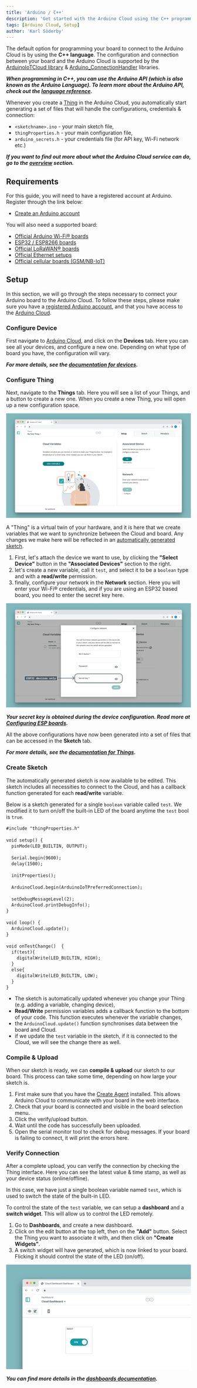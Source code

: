 ```yaml
---
title: 'Arduino / C++'
description: 'Get started with the Arduino Cloud using the C++ programming language.'
tags: [Arduino Cloud, Setup]
author: 'Karl Söderby'
---
```


The default option for programming your board to connect to the Arduino Cloud is by using the **C++ language**. The configuration and connection between your board and the Arduino Cloud is supported by the [ArduinoIoTCloud library](https://github.com/arduino-libraries/ArduinoIoTCloud) & [Arduino_ConnectionHandler](https://github.com/arduino-libraries/Arduino_ConnectionHandler) libraries.

***When programming in C++, you can use the Arduino API (which is also known as the Arduino Language). To learn more about the Arduino API, check out the [language reference](https://www.arduino.cc/reference/en/).***

Whenever you create a [Thing](/arduino-cloud/cloud-interface/things) in the Arduino Cloud, you automatically start generating a set of files that will handle the configurations, credentials & connection:
- `<sketchname>.ino` - your main sketch file,
- `thingProperties.h` - your main configuration file,
- `arduino_secrets.h` - your credentials file (for API key, Wi-Fi network etc.)

***If you want to find out more about what the Arduino Cloud service can do, go to the [overview](/arduino-cloud/guides/overview) section.*** 

## Requirements

For this guide, you will need to have a registered account at Arduino. Register through the link below:
- [Create an Arduino account](https://login.arduino.cc/login)

You will also need a supported board:
- [Official Arduino Wi-Fi® boards](/arduino-cloud/hardware/wifi)
- [ESP32 / ESP8266 boards](/arduino-cloud/hardware/wifi#configure-esp-boards)
- [Official LoRaWAN® boards](/arduino-cloud/hardware/lora) 
- [Official Ethernet setups](/arduino-cloud/hardware/ethernet)
- [Official cellular boards (GSM/NB-IoT)](/arduino-cloud/hardware/cellular)

## Setup

In this section, we will go through the steps necessary to connect your Arduino board to the Arduino Cloud. To follow these steps, please make sure you have a [registered Arduino account](https://login.arduino.cc/login), and that you have access to the [Arduino Cloud](https://app.arduino.cc/).

### Configure Device

First navigate to [Arduino Cloud](https://app.arduino.cc/), and click on the **Devices** tab. Here you can see all your devices, and configure a new one. Depending on what type of board you have, the configuration will vary.

***For more details, see the [documentation for devices](/arduino-cloud/hardware/devices).***

### Configure Thing

Next, navigate to the **Things** tab. Here you will see a list of your Things, and a button to create a new one. When you create a new Thing, you will open up a new configuration space.

![Arduino Cloud Thing Interface](assets/thing-config.png)

A "Thing" is a virtual twin of your hardware, and it is here that we create variables that we want to synchronize between the Cloud and board. Any changes we make here will be reflected in an [automatically generated sketch](/arduino-cloud/cloud-interface/sketches#iot-sketches).

1. First, let's attach the device we want to use, by clicking the **"Select Device"** button in the **"Associated Devices"** section to the right. 
2. let's create a new variable, call it `test`, and select it to be a `boolean` type and with a **read/write** permission.
3. finally, configure your network in the **Network** section. Here you will enter your Wi-Fi® credentials, and if you are using an ESP32 based board, you need to enter the secret key here.

![Enter network credentials.](assets/esp32-only.png)

***Your secret key is obtained during the device configuration. Read more at [Configuring ESP boards](/arduino-cloud/hardware/wifi#configure-esp-boards).***

All the above configurations have now been generated into a set of files that can be accessed in the **Sketch** tab.

***For more details, see the [documentation for Things](/arduino-cloud/cloud-interface/things).***

### Create Sketch

The automatically generated sketch is now available to be edited. This sketch includes all necessities to connect to the Cloud, and has a callback function generated for each **read/write** variable.

Below is a sketch generated for a single `boolean` variable called `test`. We modified it to turn on/off the built-in LED of the board anytime the `test` bool is `true`.

```arduino
#include "thingProperties.h"

void setup() {
  pinMode(LED_BUILTIN, OUTPUT);  

  Serial.begin(9600);
  delay(1500); 

  initProperties();

  ArduinoCloud.begin(ArduinoIoTPreferredConnection);
  
  setDebugMessageLevel(2);
  ArduinoCloud.printDebugInfo();
}

void loop() {
  ArduinoCloud.update();
}

void onTestChange()  {
  if(test){
    digitalWrite(LED_BUILTIN, HIGH);
  }
  else{
    digitalWrite(LED_BUILTIN, LOW);
  }
}
```

- The sketch is automatically updated whenever you change your Thing (e.g. adding a variable, changing device),
- **Read/Write** permission variables adds a callback function to the bottom of your code. This function executes whenever the variable changes,
- the `ArduinoCloud.update()` function synchronises data between the board and Cloud.
- if we update the `test` variable in the sketch, if it is connected to the Cloud, we will see the change there as well. 

### Compile & Upload

When our sketch is ready, we can **compile & upload** our sketch to our board. This process can take some time, depending on how large your sketch is.

1. First make sure that you have the [Create Agent](https://create.arduino.cc/getting-started/plugin/welcome) installed. This allows Arduino Cloud to communicate with your board in the web interface.
2. Check that your board is connected and visible in the board selection menu.
3. Click the verify/upload button.
4. Wait until the code has successfully been uploaded.
5. Open the serial monitor tool to check for debug messages. If your board is failing to connect, it will print the errors here.

### Verify Connection

After a complete upload, you can verify the connection by checking the Thing interface. Here you can see the latest value & time stamp, as well as your device status (online/offline).

In this case, we have just a single boolean variable named `test`, which is used to switch the state of the built-in LED.

To control the state of the `test` variable, we can setup a **dashboard** and a **switch widget**. This will allow us to control the LED remotely.

1. Go to **Dashboards**, and create a new dashboard.
2. Click on the edit button at the top left, then on the **"Add"** button. Select the Thing you want to associate it with, and then click on **"Create Widgets"**.
3. A switch widget will have generated, which is now linked to your board. Flicking it should control the state of the LED (on/off).

![Dashboard in the Arduino Cloud.](assets/dashboard.png)

***You can find more details in the [dashboards documentation](/arduino-cloud/cloud-interface/dashboard-widgets).***